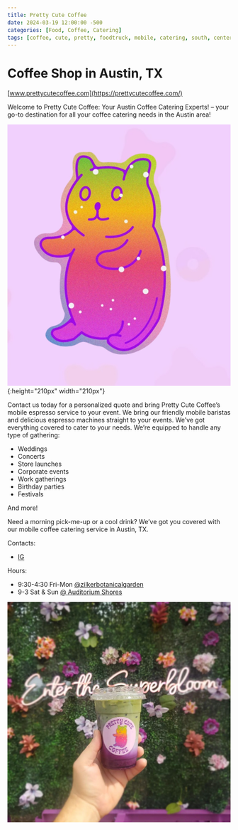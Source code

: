 ```yaml
---
title: Pretty Cute Coffee
date: 2024-03-19 12:00:00 -500
categories: [Food, Coffee, Catering]
tags: [coffee, cute, pretty, foodtruck, mobile, catering, south, center]
---
```


# Coffee Shop in Austin, TX

[www.prettycutecoffee.com](https://prettycutecoffee.com/)

Welcome to Pretty Cute Coffee: Your Austin Coffee Catering Experts! – your go-to destination for all your coffee catering needs in the Austin area! 

![img-description](/images/prettycutecoffeelogo.jpg){:height="210px" width="210px"}


Contact us today for a personalized quote and bring Pretty Cute Coffee’s mobile espresso service to your event. We bring our friendly mobile baristas and delicious espresso machines straight to your events. We’ve got everything covered to cater to your needs. We’re equipped to handle any type of gathering: 

* Weddings
* Concerts
* Store launches
* Corporate events
* Work gatherings
* Birthday parties
* Festivals

And more!

Need a morning pick-me-up or a cool drink? We’ve got you covered with our mobile coffee catering service in Austin, TX.


Contacts:
* [IG](https://www.instagram.com/prettycutecoffee/)

Hours:
* 9:30-4:30 Fri-Mon [@zilkerbotanicalgarden](https://www.instagram.com/zilkerbotanicalgarden/)
* 9-3 Sat & Sun [@ Auditorium Shores](https://www.instagram.com/explore/locations/211168019/auditorium-shores/)

![img-description](/images/prettycutecoffee.jpg)


